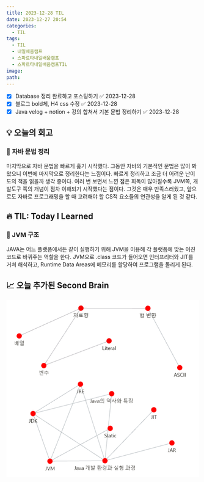 ```yaml
---
title: 2023-12-28 TIL
date: 2023-12-27 20:54
categories:
  - TIL
tags:
  - TIL
  - 내일배움캠프
  - 스파르타내일배움캠프
  - 스파르타내일배움캠프TIL
image: 
path:
---
```


- [x] Database 정리 완료하고 포스팅하기 ✅ 2023-12-28
- [x] 블로그 bold체, H4 css 수정 ✅ 2023-12-28
- [x] Java velog + notion + 강의 합쳐서 기본 문법 정리하기 ✅ 2023-12-28
## 💡 오늘의 회고
### 👀 자바 문법 정리
마지막으로 자바 문법을 빠르게 훑기 시작했다. 그동안 자바의 기본적인 문법은 많이 봐왔으니 이번에 마지막으로 정리한다는 느낌이다. 빠르게 정리하고 조금 더 어려운 난이도의 책을 읽을까 생각 중이다. 여러 번 보면서 느낀 점은 회독이 많아질수록 JVM쪽, 개발도구 쪽의 개념이 점차 이해되기 시작했다는 점이다. 그것은 매우 만족스러웠고, 앞으로도 자바로 프로그래밍을 할 때 고려해야 할 CS적 요소들의 연관성을 알게 된 것 같다.


## 🔥 TIL: Today I Learned
### 👀 JVM 구조
JAVA는 어느 플랫폼에서든 같이 실행하기 위해 JVM을 이용해 각 플랫폼에 맞는 이진 코드로 바꿔주는 역할을 한다. JVM으로 .class 코드가 들어오면 인터프리터와 JIT를 거쳐 해석하고, Runtime Data Areas에 메모리를 할당하여 프로그램을 돌리게 된다.

## 📈 오늘 추가된 Second Brain
![](/assets/img/IMG/TIL/20231228.png)
